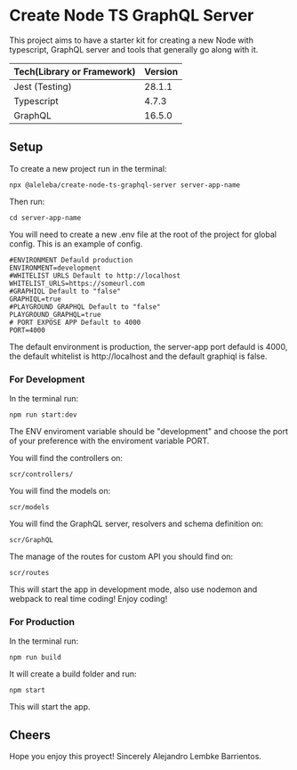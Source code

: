 # Create Node TS GraphQL Server

This project aims to have a starter kit for creating a new Node with typescript, GraphQL server and tools that generally go along with it.

Tech(Library or Framework) | Version |
--- | --- |
Jest (Testing) | 28.1.1
Typescript | 4.7.3
GraphQL | 16.5.0

## Setup
To create a new project run in the terminal:
```
npx @aleleba/create-node-ts-graphql-server server-app-name
```
Then run:
```
cd server-app-name
```
You will need to create a new .env file at the root of the project for global config.
This is an example of config.
```
#ENVIRONMENT Defauld production
ENVIRONMENT=development
#WHITELIST URLS Default to http://localhost
WHITELIST_URLS=https://someurl.com
#GRAPHIQL Default to "false"
GRAPHIQL=true
#PLAYGROUND GRAPHQL Default to "false"
PLAYGROUND_GRAPHQL=true
# PORT EXPOSE APP Default to 4000
PORT=4000
```
The default environment is production, the server-app port defauld is 4000, the default whitelist is http://localhost and the default graphiql is false.

### For Development
In the terminal run:
```
npm run start:dev
```
The ENV enviroment variable should be "development" and choose the port of your preference with the enviroment variable PORT.

You will find the controllers on:
```
scr/controllers/
```
You will find the models on:
```
scr/models
```
You will find the GraphQL server, resolvers and schema definition on:
```
scr/GraphQL
```

The manage of the routes for custom API you should find on:
```
scr/routes
```

This will start the app in development mode, also use nodemon and webpack to real time coding!
Enjoy coding!

### For Production
In the terminal run:
```
npm run build
```
It will create a build folder and run:
```
npm start
```
This will start the app.

## Cheers
Hope you enjoy this proyect! Sincerely Alejandro Lembke Barrientos.